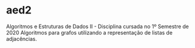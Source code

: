 # aed2
Algoritmos e Estruturas de Dados II - Disciplina cursada no 1º Semestre de 2020
Algoritmos para grafos utilizando a representação de listas de adjacências.
